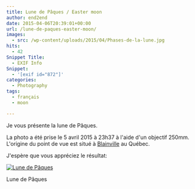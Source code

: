 ```yaml
---
title: Lune de Pâques / Easter moon
author: end2end
date: 2015-04-06T20:39:01+00:00
url: /lune-de-paques-easter-moon/
images:
  - src: /wp-content/uploads/2015/04/Phases-de-la-lune.jpg
hits:
  - 42
Snippet Title:
  - EXIF Info
Snippet:
  - '[exif id="872"]'
categories:
  - Photography
tags:
  - français
  - moon

---
```

Je vous présente la lune de Pâques.<!--more-->

La photo a été prise le 5 avril 2015 à 23h37 à l'aide d'un objectif 250mm. L'origine du point de vue est situé à [Blainville](https://www.google.ca/maps/place/Blainville,+QC) au Québec.

J'espère que vous appréciez le résultat:

[![Lune de Pâques](http://www.end2endzone.com/wp-content/uploads/2015/04/IMG_0002_LR5.jpg)](http://www.end2endzone.com/wp-content/uploads/2015/04/IMG_0002_LR5.jpg)

Lune de Pâques
